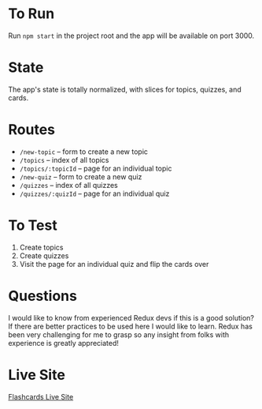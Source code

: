 # To Run

Run `npm start` in the project root and the app will be available on port 3000.

# State

The app's state is totally normalized, with slices for topics, quizzes, and cards.

# Routes

- `/new-topic` – form to create a new topic
- `/topics` – index of all topics
- `/topics/:topicId` – page for an individual topic
- `/new-quiz` – form to create a new quiz
- `/quizzes` – index of all quizzes
- `/quizzes/:quizId` – page for an individual quiz

# To Test

1. Create topics
2. Create quizzes
3. Visit the page for an individual quiz and flip the cards over

# Questions

I would like to know from experienced Redux devs if this is a good solution? If there are better practices to be used here I would like to learn. Redux has been very challenging for me to grasp so any insight from folks with experience is greatly appreciated!

# Live Site

[Flashcards Live Site](http://tomofromearth-flashcards.surge.sh/)
